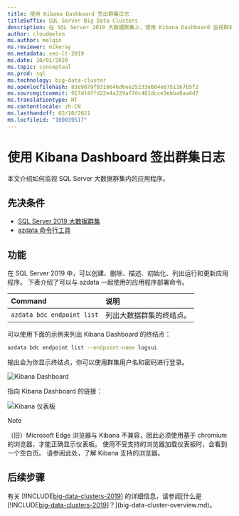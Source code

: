 ```yaml
---
title: 使用 Kibana Dashboard 签出群集日志
titleSuffix: SQL Server Big Data Clusters
description: 在 SQL Server 2019 大数据群集上，使用 Kibana Dashboard 监视群集。
author: cloudmelon
ms.author: melqin
ms.reviewer: mikeray
ms.metadata: seo-lt-2019
ms.date: 10/01/2020
ms.topic: conceptual
ms.prod: sql
ms.technology: big-data-cluster
ms.openlocfilehash: 83e9d79f0316646d6ee25233e604e6751167b5f2
ms.sourcegitcommit: 917df4ffd22e4a229af7dc481dcce3ebba0aa4d7
ms.translationtype: HT
ms.contentlocale: zh-CN
ms.lasthandoff: 02/10/2021
ms.locfileid: "100039517"
---
```

# <a name="check-out-cluster-logs--with-kibana-dashboard"></a>使用 Kibana Dashboard 签出群集日志

本文介绍如何监视 SQL Server 大数据群集内的应用程序。

## <a name="prerequisites"></a>先决条件

- [SQL Server 2019 大数据群集](deployment-guidance.md)
- [azdata 命令行工具](../azdata/install/deploy-install-azdata.md)

## <a name="capabilities"></a>功能

在 SQL Server 2019 中，可以创建、删除、描述、初始化、列出运行和更新应用程序。 下表介绍了可以与 azdata 一起使用的应用程序部署命令。

|Command |说明 |
|:---|:---|
|`azdata bdc endpoint list` | 列出大数据群集的终结点。 |


可以使用下面的示例来列出 Kibana Dashboard 的终结点：

```bash
azdata bdc endpoint list --endpoint-name logsui 
```

输出会为你显示终结点，你可以使用群集用户名和密码进行登录。 

![Kibana Dashboard](media/big-data-cluster-monitor-cluster/kibana-dashboard-endpoint.png)


指向 Kibana Dashboard 的链接：

![Kibana 仪表板](./media/view-cluster-status/kibana-dashboard.png)

> [!NOTE]
> （旧）Microsoft Edge 浏览器与 Kibana 不兼容，因此必须使用基于 chromium 的浏览器，才能正确显示仪表板。 使用不受支持的浏览器加载仪表板时，会看到一个空白页。 请参阅此处，了解 Kibana 支持的浏览器。

## <a name="next-steps"></a>后续步骤

有关 [!INCLUDE[big-data-clusters-2019](../includes/ssbigdataclusters-ss-nover.md)] 的详细信息，请参阅[什么是 [!INCLUDE[big-data-clusters-2019](../includes/ssbigdataclusters-ver15.md)]？](big-data-cluster-overview.md)。